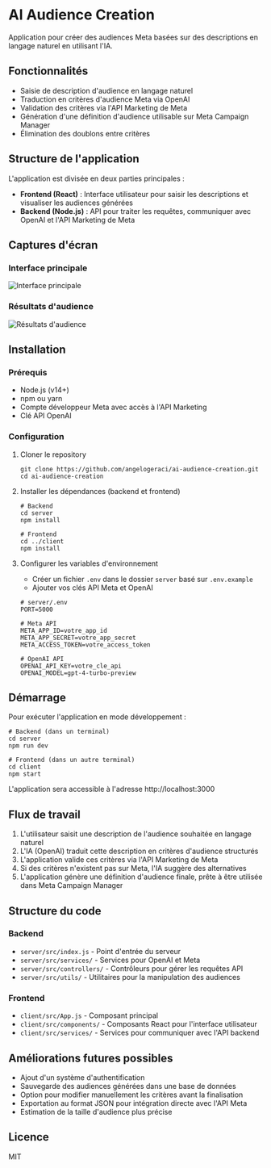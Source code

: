# AI Audience Creation

Application pour créer des audiences Meta basées sur des descriptions en langage naturel en utilisant l'IA.

## Fonctionnalités

- Saisie de description d'audience en langage naturel
- Traduction en critères d'audience Meta via OpenAI
- Validation des critères via l'API Marketing de Meta
- Génération d'une définition d'audience utilisable sur Meta Campaign Manager
- Élimination des doublons entre critères

## Structure de l'application

L'application est divisée en deux parties principales :

- **Frontend (React)** : Interface utilisateur pour saisir les descriptions et visualiser les audiences générées
- **Backend (Node.js)** : API pour traiter les requêtes, communiquer avec OpenAI et l'API Marketing de Meta

## Captures d'écran

### Interface principale
![Interface principale](https://via.placeholder.com/800x450.png?text=Interface+principale)

### Résultats d'audience
![Résultats d'audience](https://via.placeholder.com/800x450.png?text=Resultats+d%27audience)

## Installation

### Prérequis

- Node.js (v14+)
- npm ou yarn
- Compte développeur Meta avec accès à l'API Marketing
- Clé API OpenAI

### Configuration

1. Cloner le repository
   ```
   git clone https://github.com/angelogeraci/ai-audience-creation.git
   cd ai-audience-creation
   ```

2. Installer les dépendances (backend et frontend)
   ```
   # Backend
   cd server
   npm install
   
   # Frontend
   cd ../client
   npm install
   ```

3. Configurer les variables d'environnement
   - Créer un fichier `.env` dans le dossier `server` basé sur `.env.example`
   - Ajouter vos clés API Meta et OpenAI

   ```
   # server/.env
   PORT=5000
   
   # Meta API
   META_APP_ID=votre_app_id
   META_APP_SECRET=votre_app_secret
   META_ACCESS_TOKEN=votre_access_token
   
   # OpenAI API
   OPENAI_API_KEY=votre_cle_api
   OPENAI_MODEL=gpt-4-turbo-preview
   ```

## Démarrage

Pour exécuter l'application en mode développement :

```
# Backend (dans un terminal)
cd server
npm run dev

# Frontend (dans un autre terminal)
cd client
npm start
```

L'application sera accessible à l'adresse http://localhost:3000

## Flux de travail

1. L'utilisateur saisit une description de l'audience souhaitée en langage naturel
2. L'IA (OpenAI) traduit cette description en critères d'audience structurés
3. L'application valide ces critères via l'API Marketing de Meta
4. Si des critères n'existent pas sur Meta, l'IA suggère des alternatives
5. L'application génère une définition d'audience finale, prête à être utilisée dans Meta Campaign Manager

## Structure du code

### Backend
- `server/src/index.js` - Point d'entrée du serveur
- `server/src/services/` - Services pour OpenAI et Meta
- `server/src/controllers/` - Contrôleurs pour gérer les requêtes API
- `server/src/utils/` - Utilitaires pour la manipulation des audiences

### Frontend
- `client/src/App.js` - Composant principal
- `client/src/components/` - Composants React pour l'interface utilisateur
- `client/src/services/` - Services pour communiquer avec l'API backend

## Améliorations futures possibles

- Ajout d'un système d'authentification
- Sauvegarde des audiences générées dans une base de données
- Option pour modifier manuellement les critères avant la finalisation
- Exportation au format JSON pour intégration directe avec l'API Meta
- Estimation de la taille d'audience plus précise

## Licence

MIT